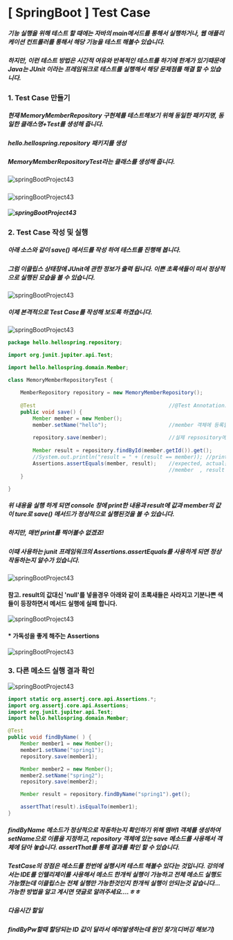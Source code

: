 

# [ SpringBoot ] Test Case

##### 기능 실행을 위해 테스트 할 때에는 자바의 main메서드를 통해서 실행하거나, 웹 애플리케이션 컨트롤러를 통해서 해당 기능을 테스트 해볼수 있습니다.

##### 하지만, 이런 테스트 방법은 시간적 여유와 반복적인 테스트를 하기에 한계가 있기때문에 Java는 JUnit 이라는 프레임워크로 테스트를 실행해서 해당 문제점를 해결 할 수 있습니다.



### 1. Test Case 만들기

##### 현재 MemoryMemberRepository 구현체를 테스트해보기 위해 동일한 패키지명, 동일한 클래스명+Test를 생성해 줍니다.

##### hello.hellospring.repository 패키지를 생성

##### MemoryMemberRepositoryTest라는 클래스를 생성해 줍니다.

![springBootProject43](D:\Github\img\Spring\springBootProject43.png)

##### 

![springBootProject43](D:\Github\img\Spring\springBootProject44.png)

##### ![springBootProject43](D:\Github\img\Spring\springBootProject45.png)



### 2. Test Case 작성 및 실행

##### 아래 소스와 같이 save() 메서드를 작성 하여 테스트를 진행해 봅니다.

##### 그럼 이클립스 상태창에 JUnit에 관한 정보가 출력 됩니다. 이쁜 초록색들이 떠서 정상적으로 실행된 모습을 볼 수 있습니다.

![springBootProject43](D:\Github\img\Spring\springBootProject46.png)

##### 이제 본격적으로 Test Case를 작성해 보도록 하겠습니다.



![springBootProject43](D:\Github\img\Spring\springBootProject47.png)

```java
package hello.hellospring.repository;

import org.junit.jupiter.api.Test;

import hello.hellospring.domain.Member;

class MemoryMemberRepositoryTest {
	
	MemberRepository repository = new MemoryMemberRepository();
	
	@Test											//@Test Annotation으로 스프링에게 Test 코드라는것을 알려줍니다.
	public void save() {
		Member member = new Member();
		member.setName("hello");					//member 객체에 등록할 이름 추가
		
		repository.save(member);					//실제 repsository에 save메서드를 호출해서 회원등록
		
		Member result = repository.findById(member.getId()).get();
		//System.out.println("result = " + (result == member));	//print 검증
		Assertions.assertEquals(member, result);	//expected, actual를 통한 검증
													//member  , result
	}

}
```

##### 위 내용을 실행 하게 되면 console 창에 print한 내용과 result에 값과 member의 값이 ture로 save() 메서드가 정상적으로 실행된것을 볼 수 있습니다.

##### 하지만, 매번 print를 찍어볼수 없겠죠!

##### 이때 사용하는 junit 프레임워크의 Assertions.assertEquals를 사용하게 되면 정상작동하는지 알수가 있습니다.

![springBootProject43](D:\Github\img\Spring\springBootProject48.png)

#### 참고. result의 값대신 'null'를 넣을경우 아래와 같이 초록새들은 사라지고 기분나쁜 색들이 등장하면서 메서드 실행에 실패 합니다.

![springBootProject43](D:\Github\img\Spring\springBootProject49.png)



####  * 가독성을 좋게 해주는 Assertions

![springBootProject43](D:\Github\img\Spring\springBootProject50.png)



### 3. 다른 메소드 실행 결과 확인

![springBootProject43](D:\Github\img\Spring\springBootProject51.png)

````java
import static org.assertj.core.api.Assertions.*;
import org.assertj.core.api.Assertions;
import org.junit.jupiter.api.Test;
import hello.hellospring.domain.Member;

@Test
public void findByName( ) {
    Member member1 = new Member();
    member1.setName("spring1");
    repository.save(member1);

    Member member2 = new Member();
    member2.setName("spring2");
    repository.save(member2);

    Member result = repository.findByName("spring1").get();

    assertThat(result).isEqualTo(member1);
}
````



##### findByName 메소드가 정상적으로 작동하는지 확인하기 위해 멤버1 객체를 생성하여 setName으로 이름을 지정하고, repository 객체에 있는 save 메소드를 사용해서 객체에 담아 놓습니다. assertThat를 통해 결과를 확인 할 수 있습니다.

##### TestCase의 장점은 메소드를 한번에 실행시켜 테스트 해볼수 있다는 것입니다. 강의에서는 IDE를 인텔리제이를 사용해서 메소드 한개씩 실행이 가능하고 전체 메소드 실행도 가능했는데 이클립스는 전체 실행만 가능한것인지 한개씩 실행이 안되는것 같습니다... 가능한 방법을 알고 계시면 댓글로 알려주세요....ㅎㅎ

##### 다음시간 할일

##### findByPw할때 할당되는 ID 값이 달라서 에러발생하는데 원인 찾기(디버깅 해보기)
